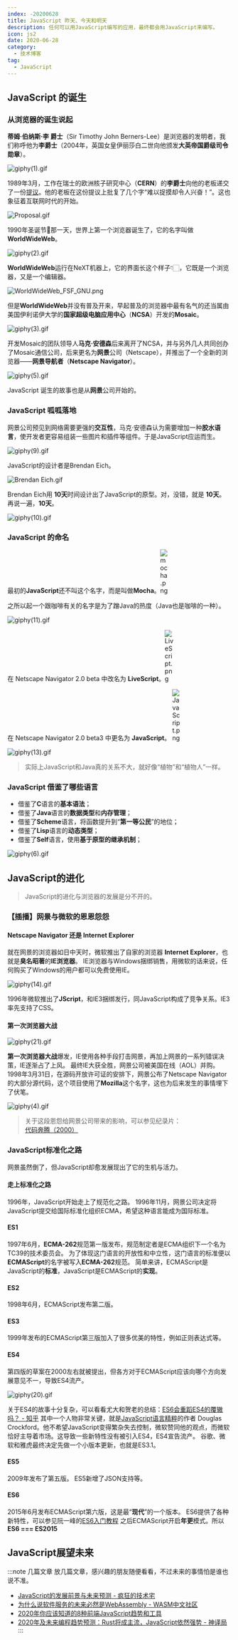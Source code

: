 ```yaml
---
index: -20200628
title: JavaScript 昨天、今天和明天
description: 任何可以用JavaScript编写的应用，最终都会用JavaScript来编写。
icon: js2
date: 2020-06-28
category:
  - 技术博客
tag:
  - JavaScript
---
```


## JavaScript 的诞生

### 从浏览器的诞生说起

**蒂姆·伯纳斯·李 爵士**（Sir Timothy John Berners-Lee）是浏览器的发明者，我们称呼他为**李爵士**（2004年，英国女皇伊丽莎白二世向他颁发**大英帝国爵级司令勋章**）。

![giphy(1).gif](https://zhuye-1308301598.file.myqcloud.com/markdown/172fb6f53620ab3d~tplv-t2oaga2asx-image.image)

1989年3月，工作在瑞士的欧洲核子研究中心（**CERN**）的**李爵士**向他的老板递交了一份[提议](http://info.cern.ch/Proposal.html)。他的老板在这份提议上批复了几个字“难以捉摸却令人兴奋！”。这也象征着互联网时代的开始。

![Proposal.gif](https://zhuye-1308301598.file.myqcloud.com/markdown/172fb6f5363e96db~tplv-t2oaga2asx-image.image)

1990年圣诞节🎄那一天，世界上第一个浏览器诞生了，它的名字叫做**WorldWideWeb**。

![giphy(2).gif](https://zhuye-1308301598.file.myqcloud.com/markdown/172fb6f53b018867~tplv-t2oaga2asx-image.image)


**WorldWideWeb**运行在NeXT机器上，它的界面长这个样子👇🏻，它既是一个浏览器，又是一个编辑器。


![WorldWideWeb_FSF_GNU.png](https://zhuye-1308301598.file.myqcloud.com/markdown/172fb6f53b190d90~tplv-t2oaga2asx-image.image)

但是**WorldWideWeb**并没有普及开来，早起普及的浏览器中最有名气的还当属由美国伊利诺伊大学的**国家超级电脑应用中心**（**NCSA**）开发的**Mosaic**。

![giphy(3).gif](https://zhuye-1308301598.file.myqcloud.com/markdown/172fb6f53b2796ec~tplv-t2oaga2asx-image.image)

开发Mosaic的团队领导人**马克·安德森**后来离开了NCSA，并与另外几人共同创办了Mosaic通信公司，后来更名为**网景**公司（Netscape），并推出了一个全新的浏览器——**网景导航者**（**Netscape Navigator**）。

![giphy(5).gif](https://zhuye-1308301598.file.myqcloud.com/markdown/172fb6f53b3017e0~tplv-t2oaga2asx-image.image)

JavaScript 诞生的故事也是从**网景**公司开始的。

### JavaScript 呱呱落地

网景公司预见到网络需要更强的**交互性**，马克·安德森认为需要增加一种**胶水语言**，使开发者更容易组装一些图片和插件等组件。于是JavaScript应运而生。

![giphy(9).gif](https://zhuye-1308301598.file.myqcloud.com/markdown/172fb6f570f0af8d~tplv-t2oaga2asx-image.image)

JavaScript的设计者是Brendan Eich。

![Brendan Eich.gif](https://zhuye-1308301598.file.myqcloud.com/markdown/172fb6f57844014e~tplv-t2oaga2asx-image.image)

Brendan Eich用 **10天**时间设计出了JavaScript的原型。对，没错，就是 **10天**。再说一遍，**10天**。

![giphy(10).gif](https://zhuye-1308301598.file.myqcloud.com/markdown/172fb6f57e37998f~tplv-t2oaga2asx-image.image)

### JavaScript 的命名

最初的**JavaScript**还不叫这个名字，而是叫做**Mocha**。<img src="https://zhuye-1308301598.file.myqcloud.com/markdown/172fb6f5828dc56b~tplv-t2oaga2asx-image.image" alt="mocha.png" style="max-width: 20px" />

之所以起一个跟咖啡有关的名字是为了蹭Java的热度（Java也是咖啡的一种）。

![giphy(11).gif](https://zhuye-1308301598.file.myqcloud.com/markdown/172fb6f5846e9bae~tplv-t2oaga2asx-image.image)

在 Netscape Navigator 2.0 beta 中改名为 **LiveScript**。<img src="https://zhuye-1308301598.file.myqcloud.com/markdown/172fb6f584071ef7~tplv-t2oaga2asx-image.image" alt="LiveScript.png" style="max-width: 20px" />

在 Netscape Navigator 2.0 beta3 中更名为 **JavaScript**。 <img src="https://zhuye-1308301598.file.myqcloud.com/markdown/172fb6f5afbdc6ad~tplv-t2oaga2asx-image.image" alt="JavaScript.png" style="max-width: 20px" />

![giphy(13).gif](https://zhuye-1308301598.file.myqcloud.com/markdown/172fb6f5b429d219~tplv-t2oaga2asx-image.image)

> 实际上JavaScript和Java真的关系不大，就好像“植物”和“植物人”一样。

### JavaScript 借鉴了哪些语言

- 借鉴了**C**语言的**基本语法**；
- 借鉴了**Java**语言的**数据类型**和**内存管理**；
- 借鉴了**Scheme**语言，将函数提升到“**第一等公民**”的地位；
- 借鉴了**Lisp**语言的**动态类型**；
- 借鉴了**Self**语言，使用**基于原型的继承机制**；

![giphy(6).gif](https://zhuye-1308301598.file.myqcloud.com/markdown/172fb6f601de153c~tplv-t2oaga2asx-image.image)

## JavaScript的进化

> JavaScript的进化与浏览器的发展是分不开的。

### 【插播】网景与微软的恩恩怨怨

#### Netscape Navigator 还是 Internet Explorer

就在网景的浏览器如日中天时，微软推出了自家的浏览器 **Internet Explorer**，也就是**臭名昭著**的**IE浏览器**。
IE浏览器与Windows捆绑销售，用微软的话来说，任何购买了Windows的用户都可以免费使用IE。

![giphy(14).gif](https://zhuye-1308301598.file.myqcloud.com/markdown/172fb6f601d7eb22~tplv-t2oaga2asx-image.image)

1996年微软推出了**JScript**，和IE3捆绑发行，同JavaScript构成了竞争关系。IE3率先支持了CSS。

#### 第一次浏览器大战

![giphy(21).gif](https://zhuye-1308301598.file.myqcloud.com/markdown/172fb6f601e93747~tplv-t2oaga2asx-image.image)

**第一次浏览器大战**爆发，IE使用各种手段打击网景，再加上网景的一系列错误决策，IE逐渐占了上风。
最终IE大获全胜，网景公司被美国在线（AOL）并购。
1998年3月31日，在源码开放许可证的安排下，网景公布了Netscape Navigator的大部分源代码，这个项目使用了**Mozilla**这个名字，这也为后来发生的事情埋下了伏笔。

![giphy(4).gif](https://zhuye-1308301598.file.myqcloud.com/markdown/172fb6f6072afb9a~tplv-t2oaga2asx-image.image)

> 关于这段恩怨给网景公司带来的影响，可以参见纪录片：[代码奔腾（2000）](https://www.bilibili.com/video/av15989846?from=search&seid=10504290183249367310)

### JavaScript标准化之路

网景虽然倒了，但JavaScript却愈发展现出了它的生机与活力。

#### 走上标准化之路

1996年，JavaScript开始走上了规范化之路。
1996年11月，网景公司决定将JavaScript提交给国际标准化组织ECMA，希望这种语言能成为国际标准。

#### ES1

1997年6月，**ECMA-262**规范第一版发布，规范制定者是ECMA组织下一个名为TC39的技术委员会。
为了体现这门语言的开放性和中立性，这门语言的标准便以**ECMAScript**的名字被写入**ECMA-262**规范。
简单来讲，ECMAScript是JavaScript的**标准**，JavaScript是ECMAScript的**实现**。

#### ES2

1998年6月，ECMAScript发布第二版。

#### ES3

1999年发布的ECMAScript第三版加入了很多优美的特性，例如正则表达式等。

#### ES4

第四版的草案在2000左右就被提出，但各方对于ECMAScript应该向哪个方向发展意见不一，导致ES4流产。

![giphy(20).gif](https://zhuye-1308301598.file.myqcloud.com/markdown/172fb6f60f30f8c6~tplv-t2oaga2asx-image.image)

关于ES4的故事十分复杂，可以看看尤大和贺老的总结：[ES6会重蹈ES4的覆辙吗？ - 知乎](https://www.zhihu.com/question/24715618/answer/34794413)
其中一个人物非常关键，就是[JavaScript语言精粹](https://www.itpanda.net/book/334)的作者 Douglas Crockford。他不希望JavaScript变得繁杂失去控制，微软赞同他的观点，而微软恰好主导着市场。这导致一些新特性没有被引入ES4，ES4宣告流产。
谷歌、微软和雅虎最终决定先做一个小版本更新，也就是ES3.1。

#### ES5

2009年发布了第五版。
ES5新增了JSON支持等。

#### ES6

2015年6月发布ECMAScript第六版，这是最“**现代**”的一个版本。
ES6提供了各种新特性，可以参见阮一峰的[ES6入门教程](https://es6.ruanyifeng.com/)
之后ECMAScript开启**年更**模式。所以**ES6 === ES2015**

## JavaScript展望未来

:::note 几篇文章
放几篇文章，感兴趣的朋友随便看看，不过未来的事情怕是谁也说不准。
- [JavaScript的发展前景与未来预测 - 疯狂的技术宅](https://segmentfault.com/a/1190000019774239#item-2)
- [为什么说软件服务的未来必然是WebAssembly - WASM中文社区](https://segmentfault.com/a/1190000021172497)
- [2020年你应该知道的8种前端JavaScript趋势和工具](https://www.infoq.cn/article/VdJX0JkmSm_dkJBgF23r)
- [2020年及未来编程趋势预测：Rust将成主流，JavaScript依然强势 - 神译局](https://36kr.com/p/5233792)
:::